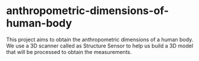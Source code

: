 # anthropometric-dimensions-of-human-body
This project aims to obtain the anthropometric dimensions of a human body. We use a 3D scanner called as Structure Sensor to help us build a 3D model that will be processed to obtain the measurements.
